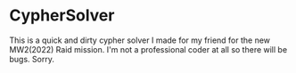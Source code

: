 # CypherSolver
This is a quick and dirty cypher solver I made for my friend for the new MW2(2022) Raid mission. I'm not a professional coder at all so there will be bugs. Sorry.

